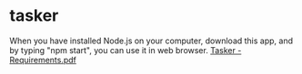 # tasker

When you have installed Node.js on your computer, download this app, and by typing "npm start", you can use it in web browser.
[Tasker - Requirements.pdf](https://github.com/XiaChen2016/tasker/files/166042/Tasker.-.Requirements.pdf)
